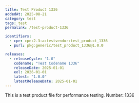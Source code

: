 ```yaml
---
title: Test Product 1336
addedAt: 2025-08-21
category: test
tags: test
permalink: /test-product-1336

identifiers:
  - cpe: cpe:2.3:a:testvendor:test_product_1336
  - purl: pkg:generic/test_product_1336@1.0.0

releases:
  - releaseCycle: "1.0"
    codename: "Test Codename 1336"
    releaseDate: 2025-01-01
    eol: 2026-01-01
    latest: "1.0.0"
    latestReleaseDate: 2025-01-01
---
```


This is a test product file for performance testing. Number: 1336
